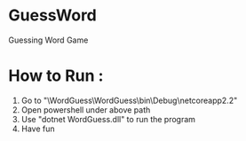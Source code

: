 # GuessWord
Guessing Word Game

# How to Run :
1. Go to "\WordGuess\WordGuess\bin\Debug\netcoreapp2.2"
2. Open powershell under above path
3. Use "dotnet WordGuess.dll" to run the program
4. Have fun
